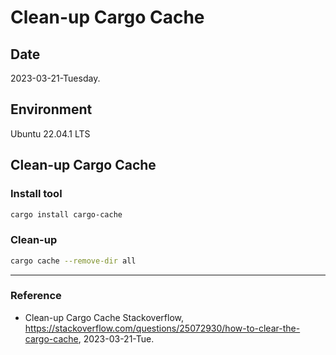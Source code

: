 # Clean-up Cargo Cache

## Date

2023-03-21-Tuesday.

## Environment

Ubuntu 22.04.1 LTS

## Clean-up Cargo Cache

### Install tool

```Bash
cargo install cargo-cache
```

### Clean-up

```Bash
cargo cache --remove-dir all
```

---

### Reference
- Clean-up Cargo Cache Stackoverflow, https://stackoverflow.com/questions/25072930/how-to-clear-the-cargo-cache, 2023-03-21-Tue.
